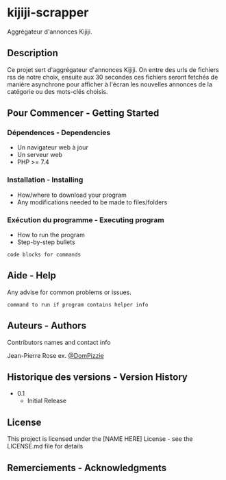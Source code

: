# kijiji-scrapper

Aggrégateur d'annonces Kijiji.

## Description

Ce projet sert d'aggrégateur d'annonces Kijiji. On entre des urls de fichiers rss de notre choix, ensuite aux 30 secondes ces fichiers seront fetchés de manière asynchrone pour afficher à l'écran les nouvelles annonces de la catégorie ou des mots-clés choisis. 

## Pour Commencer - Getting Started

### Dépendences - Dependencies

* Un navigateur web à jour
* Un serveur web
* PHP >= 7.4

### Installation - Installing

* How/where to download your program
* Any modifications needed to be made to files/folders

### Exécution du programme - Executing program

* How to run the program
* Step-by-step bullets
```
code blocks for commands
```

## Aide - Help

Any advise for common problems or issues.
```
command to run if program contains helper info
```

## Auteurs - Authors

Contributors names and contact info

Jean-Pierre Rose
ex. [@DomPizzie](https://twitter.com/dompizzie)

## Historique des versions - Version History

* 0.1
    * Initial Release

## License

This project is licensed under the [NAME HERE] License - see the LICENSE.md file for details

## Remerciements - Acknowledgments
